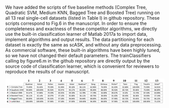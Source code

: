 We have added the scripts of five baseline methods (Complex Tree, Quadratic SVM, Medium KNN, Bagged Tree and Boosted Tree) running on all 13 real single-cell datasets (listed in Table I) in github repository. These scripts correspond to Fig.6 in the manuscript. In order to ensure the completeness and exactness of these competitor algorithms, we directly use the built-in classification learner of Matlab 2017a to import data, implement algorithms and output results. The data partitioning for each dataset is exactly the same as scASK, and without any data preprocessing. As commercial software, these built-in algorithms have been highly tuned, so we have not changed their default parameters. The trainClassifiers calling by figure6.m in the github repository are directly output by the source code of classification learner, which is convenient for reviewers to reproduce the results of our manuscript.

![figure6](figure6.png)  
